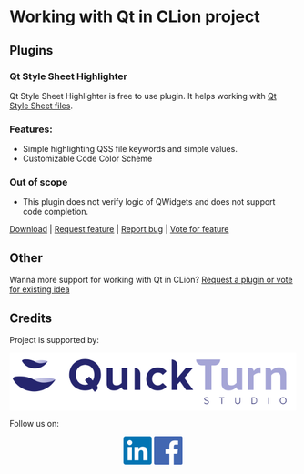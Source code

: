 # Working with Qt in CLion project

## Plugins

### Qt Style Sheet Highlighter

Qt Style Sheet Highlighter is free to use plugin.
It helps working with [Qt Style Sheet files](https://doc.qt.io/qt-5/stylesheet.html).

### Features:
* Simple highlighting QSS file keywords and simple values.
* Customizable Code Color Scheme

### Out of scope
* This plugin does not verify logic of QWidgets and does not support code completion.   

[Download](https://www.quickturnstudio.com)
| [Request feature](https://github.com/Quick-Turn-Studio/CLionSupportForQt/issues)
| [Report bug](https://github.com/Quick-Turn-Studio/CLionSupportForQt/issues)
| [Vote for feature](https://github.com/Quick-Turn-Studio/CLionSupportForQt/issues)   

## Other

Wanna more support for working with Qt in CLion? [Request a plugin or vote for existing idea](https://github.com/Quick-Turn-Studio/CLionSupportForQt/issues)

## Credits

Project is supported by:

<a href="https://quickturnstudio.com"><img align="center" src="resources/quick-turn-studio-logo.png" alt="Quick Turn Studio website"/></a>

Follow us on:
<div style="text-align: center">
<a href="(https://www.linkedin.com/company/quick-turn-studio"><img align="center" src="resources/linkedin-logo.png" alt="LinkedIn" width="50"/></a>
<a href="(https://www.facebook.com/pg/QuickTurnStudio"><img align="center" src="resources/facebook-logo.png" alt="Facebook" width="50"/></a>
</div>
